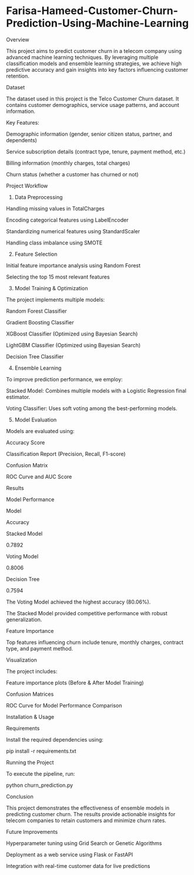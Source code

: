 # Farisa-Hameed-Customer-Churn-Prediction-Using-Machine-Learning
Overview

This project aims to predict customer churn in a telecom company using advanced machine learning techniques. By leveraging multiple classification models and ensemble learning strategies, we achieve high predictive accuracy and gain insights into key factors influencing customer retention.

Dataset

The dataset used in this project is the Telco Customer Churn dataset. It contains customer demographics, service usage patterns, and account information.

Key Features:

Demographic information (gender, senior citizen status, partner, and dependents)

Service subscription details (contract type, tenure, payment method, etc.)

Billing information (monthly charges, total charges)

Churn status (whether a customer has churned or not)

Project Workflow

1. Data Preprocessing

Handling missing values in TotalCharges

Encoding categorical features using LabelEncoder

Standardizing numerical features using StandardScaler

Handling class imbalance using SMOTE

2. Feature Selection

Initial feature importance analysis using Random Forest

Selecting the top 15 most relevant features

3. Model Training & Optimization

The project implements multiple models:

Random Forest Classifier

Gradient Boosting Classifier

XGBoost Classifier (Optimized using Bayesian Search)

LightGBM Classifier (Optimized using Bayesian Search)

Decision Tree Classifier

4. Ensemble Learning

To improve prediction performance, we employ:

Stacked Model: Combines multiple models with a Logistic Regression final estimator.

Voting Classifier: Uses soft voting among the best-performing models.

5. Model Evaluation

Models are evaluated using:

Accuracy Score

Classification Report (Precision, Recall, F1-score)

Confusion Matrix

ROC Curve and AUC Score

Results

Model Performance

Model

Accuracy

Stacked Model

0.7892

Voting Model

0.8006

Decision Tree

0.7594

The Voting Model achieved the highest accuracy (80.06%).

The Stacked Model provided competitive performance with robust generalization.

Feature Importance

Top features influencing churn include tenure, monthly charges, contract type, and payment method.

Visualization

The project includes:

Feature importance plots (Before & After Model Training)

Confusion Matrices

ROC Curve for Model Performance Comparison

Installation & Usage

Requirements

Install the required dependencies using:

pip install -r requirements.txt

Running the Project

To execute the pipeline, run:

python churn_prediction.py

Conclusion

This project demonstrates the effectiveness of ensemble models in predicting customer churn. The results provide actionable insights for telecom companies to retain customers and minimize churn rates.

Future Improvements

Hyperparameter tuning using Grid Search or Genetic Algorithms

Deployment as a web service using Flask or FastAPI

Integration with real-time customer data for live predictions

